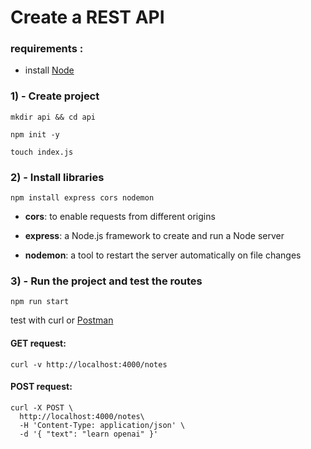 # Create a REST API

### requirements :

- install [Node](https://nodejs.org/en)

### 1) - Create project

`mkdir api && cd api`

`npm init -y`

`touch index.js`

### 2) - Install libraries

`npm install express cors nodemon`

- **cors**: to enable requests from different origins

- **express**: a Node.js framework to create and run a Node server

- **nodemon**: a tool to restart the server automatically on file changes

### 3) - Run the project and test the routes

`npm run start`

test with curl or [Postman](https://www.postman.com/downloads/)

#### GET request:

```
curl -v http://localhost:4000/notes
```

#### POST request:

```
curl -X POST \
  http://localhost:4000/notes\
  -H 'Content-Type: application/json' \
  -d '{ "text": "learn openai" }'
```
